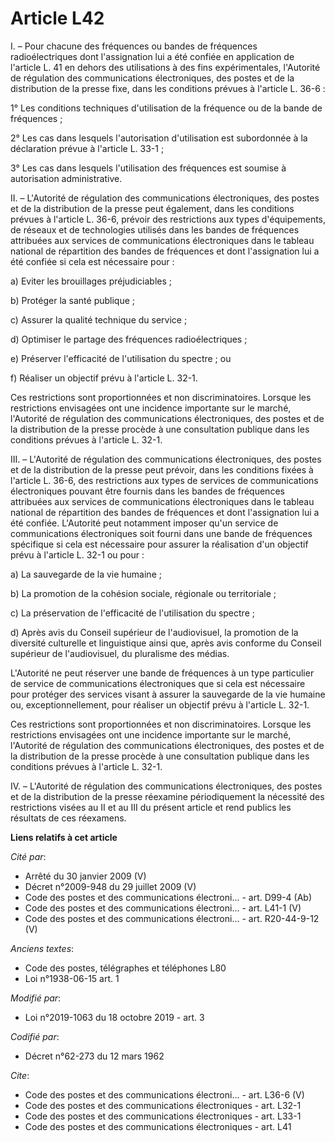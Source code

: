 # Article L42

I. – Pour chacune des fréquences ou bandes de fréquences radioélectriques dont l'assignation lui a été confiée en application
de l'article L. 41 en dehors des utilisations à des fins expérimentales, l'Autorité de régulation des communications
électroniques, des postes et de la distribution de la presse fixe, dans les conditions prévues à l'article L. 36-6 :

1° Les conditions techniques d'utilisation de la fréquence ou de la bande de fréquences ;

2° Les cas dans lesquels l'autorisation d'utilisation est subordonnée à la déclaration prévue à l'article L. 33-1 ;

3° Les cas dans lesquels l'utilisation des fréquences est soumise à autorisation administrative.

II. – L'Autorité de régulation des communications électroniques, des postes et de la distribution de la presse peut
également, dans les conditions prévues à l'article L. 36-6, prévoir des restrictions aux types d'équipements, de réseaux et
de technologies utilisés dans les bandes de fréquences attribuées aux services de communications électroniques dans le
tableau national de répartition des bandes de fréquences et dont l'assignation lui a été confiée si cela est nécessaire
pour :

a) Eviter les brouillages préjudiciables ;

b) Protéger la santé publique ;

c) Assurer la qualité technique du service ;

d) Optimiser le partage des fréquences radioélectriques ;

e) Préserver l'efficacité de l'utilisation du spectre ; ou

f) Réaliser un objectif prévu à l'article L. 32-1.

Ces restrictions sont proportionnées et non discriminatoires. Lorsque les restrictions envisagées ont une incidence
importante sur le marché, l'Autorité de régulation des communications électroniques, des postes et de la distribution de la
presse procède à une consultation publique dans les conditions prévues à l'article L. 32-1.

III. – L'Autorité de régulation des communications électroniques, des postes et de la distribution de la presse peut prévoir,
dans les conditions fixées à l'article L. 36-6, des restrictions aux types de services de communications électroniques
pouvant être fournis dans les bandes de fréquences attribuées aux services de communications électroniques dans le tableau
national de répartition des bandes de fréquences et dont l'assignation lui a été confiée. L'Autorité peut notamment imposer
qu'un service de communications électroniques soit fourni dans une bande de fréquences spécifique si cela est nécessaire pour
assurer la réalisation d'un objectif prévu à l'article L. 32-1 ou pour :

a) La sauvegarde de la vie humaine ;

b) La promotion de la cohésion sociale, régionale ou territoriale ;

c) La préservation de l'efficacité de l'utilisation du spectre ;

d) Après avis du Conseil supérieur de l'audiovisuel, la promotion de la diversité culturelle et linguistique ainsi que, après
avis conforme du Conseil supérieur de l'audiovisuel, du pluralisme des médias.

L'Autorité ne peut réserver une bande de fréquences à un type particulier de service de communications électroniques que si
cela est nécessaire pour protéger des services visant à assurer la sauvegarde de la vie humaine ou, exceptionnellement, pour
réaliser un objectif prévu à l'article L. 32-1.

Ces restrictions sont proportionnées et non discriminatoires. Lorsque les restrictions envisagées ont une incidence
importante sur le marché, l'Autorité de régulation des communications électroniques, des postes et de la distribution de la
presse procède à une consultation publique dans les conditions prévues à l'article L. 32-1.

IV. – L'Autorité de régulation des communications électroniques, des postes et de la distribution de la presse réexamine
périodiquement la nécessité des restrictions visées au II et au III du présent article et rend publics les résultats de ces
réexamens.

**Liens relatifs à cet article**

_Cité par_:

  - Arrêté du 30 janvier 2009 (V)
  - Décret n°2009-948 du 29 juillet 2009 (V)
  - Code des postes et des communications électroni... - art. D99-4 (Ab)
  - Code des postes et des communications électroni... - art. L41-1 (V)
  - Code des postes et des communications électroni... - art. R20-44-9-12 (V)

_Anciens textes_:

  - Code des postes, télégraphes et téléphones L80
  - Loi n°1938-06-15 art. 1

_Modifié par_:

  - Loi n°2019-1063 du 18 octobre 2019 - art. 3

_Codifié par_:

  - Décret n°62-273 du 12 mars 1962

_Cite_:

  - Code des postes et des communications électroni... - art. L36-6 (V)
  - Code des postes et des communications électroniques - art. L32-1
  - Code des postes et des communications électroniques - art. L33-1
  - Code des postes et des communications électroniques - art. L41
